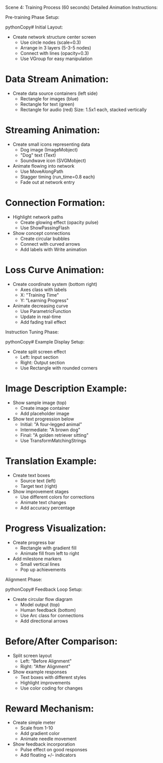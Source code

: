 Scene 4: Training Process (60 seconds)
Detailed Animation Instructions:

Pre-training Phase Setup:

pythonCopy# Initial Layout:

- Create network structure center screen
  - Use circle nodes (scale=0.3)
  - Arrange in 3 layers (5-3-5 nodes)
  - Connect with lines (opacity=0.3)
  - Use VGroup for easy manipulation

# Data Stream Animation:

- Create data source containers (left side)
  - Rectangle for images (blue)
  - Rectangle for text (green)
  - Rectangle for audio (red)
    Size: 1.5x1 each, stacked vertically

# Streaming Animation:

- Create small icons representing data
  - Dog image (ImageMobject)
  - "Dog" text (Text)
  - Soundwave icon (SVGMobject)
- Animate flowing into network
  - Use MoveAlongPath
  - Stagger timing (run_time=0.8 each)
  - Fade out at network entry

# Connection Formation:

- Highlight network paths
  - Create glowing effect (opacity pulse)
  - Use ShowPassingFlash
- Show concept connections
  - Create circular bubbles
  - Connect with curved arrows
  - Add labels with Write animation

# Loss Curve Animation:

- Create coordinate system (bottom right)
  - Axes class with labels
  - X: "Training Time"
  - Y: "Learning Progress"
- Animate decreasing curve
  - Use ParametricFunction
  - Update in real-time
  - Add fading trail effect

Instruction Tuning Phase:

pythonCopy# Example Display Setup:

- Create split screen effect
  - Left: Input section
  - Right: Output section
  - Use Rectangle with rounded corners

# Image Description Example:

- Show sample image (top)
  - Create image container
  - Add placeholder image
- Show text progression below
  - Initial: "A four-legged animal"
  - Intermediate: "A brown dog"
  - Final: "A golden retriever sitting"
  - Use TransformMatchingStrings

# Translation Example:

- Create text boxes
  - Source text (left)
  - Target text (right)
- Show improvement stages
  - Use different colors for corrections
  - Animate text changes
  - Add accuracy percentage

# Progress Visualization:

- Create progress bar
  - Rectangle with gradient fill
  - Animate fill from left to right
- Add milestone markers
  - Small vertical lines
  - Pop up achievements

Alignment Phase:

pythonCopy# Feedback Loop Setup:

- Create circular flow diagram
  - Model output (top)
  - Human feedback (bottom)
  - Use Arc class for connections
  - Add directional arrows

# Before/After Comparison:

- Split screen layout
  - Left: "Before Alignment"
  - Right: "After Alignment"
- Show example responses
  - Text boxes with different styles
  - Highlight improvements
  - Use color coding for changes

# Reward Mechanism:

- Create simple meter
  - Scale from 1-10
  - Add gradient color
  - Animate needle movement
- Show feedback incorporation
  - Pulse effect on good responses
  - Add floating +/- indicators
